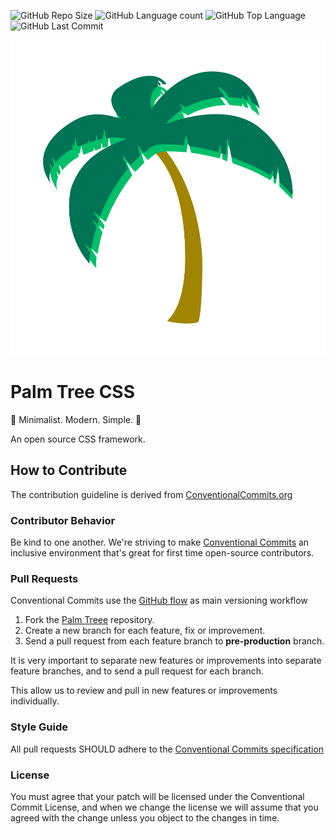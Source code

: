 ![GitHub Repo Size](https://img.shields.io/github/repo-size/adonyssantos/palm-tree-css?style=plastic "GitHub Repo Size") ![GitHub Language count](https://img.shields.io/github/languages/count/adonyssantos/palm-tree-css?style=plastic "GitHub Language count") ![GitHub Top Language](https://img.shields.io/github/languages/top/adonyssantos/palm-tree-css?style=plastic "GitHub Top Language") ![GitHub Last Commit](https://img.shields.io/github/last-commit/adonyssantos/palm-tree-css?color=red&style=plastic "GitHub Last Commit") 

![Palm Tree CSS's Logo](./public/assets/img/logo.svg "Palm Tree CSS's Logo")

# Palm Tree CSS

🌴 Minimalist. Modern. Simple. 🌴 

An open source CSS framework. 

## How to Contribute

The contribution guideline is derived from [ConventionalCommits.org](https://www.conventionalcommits.org/)

### Contributor Behavior

Be kind to one another. We're striving to make [Conventional Commits](https://www.conventionalcommits.org/) an inclusive environment that's great for first time open-source contributors.

### Pull Requests

Conventional Commits use the [GitHub flow](https://guides.github.com/introduction/flow/) as main versioning workflow

1. Fork the [Palm Treee](https://github.com/adonyssantos/palm-treee-css) repository.
2. Create a new branch for each feature, fix or improvement.
3. Send a pull request from each feature branch to **pre-production** branch.

It is very important to separate new features or improvements into separate feature branches, and to send a pull request for each branch.

This allow us to review and pull in new features or improvements individually.

### Style Guide

All pull requests SHOULD adhere to the [Conventional Commits specification](https://conventionalcommits.org/)

### License

You must agree that your patch will be licensed under the Conventional Commit License, and when we change the license we will assume that you agreed with the change unless you object to the changes in time.
